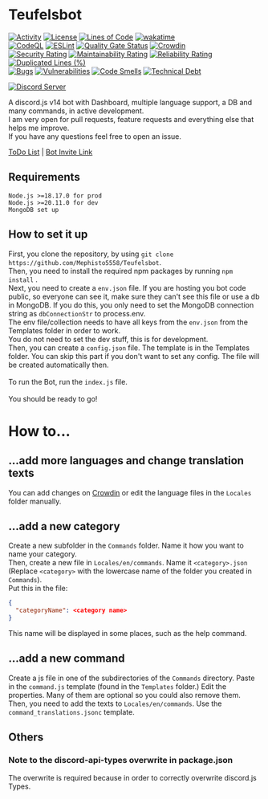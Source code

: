 # Teufelsbot

[![Activity](https://img.shields.io/github/commit-activity/m/Mephisto5558/Teufelsbot)](https://github.com/Mephisto5558/Teufelsbot/pulse)
[![License](https://img.shields.io/github/license/Mephisto5558/Teufelsbot)](https://github.com/Mephisto5558/Teufelsbot/blob/main/LICENSE)
[![Lines of Code](https://sonarcloud.io/api/project_badges/measure?project=Mephisto5558_Teufelsbot&metric=ncloc)](https://sonarcloud.io/component_measures?metric=ncloc&id=Mephisto5558_Teufelsbot)
[![wakatime](https://wakatime.com/badge/github/Mephisto5558/Teufelsbot.svg)](https://wakatime.com/badge/github/Mephisto5558/Teufelsbot)<br>
[![CodeQL](https://github.com/Mephisto5558/Teufelsbot/actions/workflows/codeql.yml/badge.svg)](https://github.com/Mephisto5558/Teufelsbot/actions/workflows/codeql.yml)
[![ESLint](https://github.com/Mephisto5558/Teufelsbot/actions/workflows/eslint.yml/badge.svg?branch=main)](https://github.com/Mephisto5558/Teufelsbot/actions/workflows/eslint.yml)
[![Quality Gate Status](https://sonarcloud.io/api/project_badges/measure?project=Mephisto5558_Teufelsbot&metric=alert_status)](https://sonarcloud.io/summary/new_code?id=Mephisto5558_Teufelsbot)
[![Crowdin](https://badges.crowdin.net/teufelsbot/localized.svg)](https://crowdin.com/project/teufelsbot)<br>
[![Security Rating](https://sonarcloud.io/api/project_badges/measure?project=Mephisto5558_Teufelsbot&metric=security_rating)](https://sonarcloud.io/component_measures?metric=Security&id=Mephisto5558_Teufelsbot)
[![Maintainability Rating](https://sonarcloud.io/api/project_badges/measure?project=Mephisto5558_Teufelsbot&metric=sqale_rating)](https://sonarcloud.io/component_measures?metric=Maintainability&id=Mephisto5558_Teufelsbot)
[![Reliability Rating](https://sonarcloud.io/api/project_badges/measure?project=Mephisto5558_Teufelsbot&metric=reliability_rating)](https://sonarcloud.io/component_measures?metric=Reliability&id=Mephisto5558_Teufelsbot)
[![Duplicated Lines (%)](https://sonarcloud.io/api/project_badges/measure?project=Mephisto5558_Teufelsbot&metric=duplicated_lines_density)](https://sonarcloud.io/component_measures?metric=Duplications&id=Mephisto5558_Teufelsbot)<br>
[![Bugs](https://sonarcloud.io/api/project_badges/measure?project=Mephisto5558_Teufelsbot&metric=bugs)](https://sonarcloud.io/summary/new_code?id=Mephisto5558_Teufelsbot)
[![Vulnerabilities](https://sonarcloud.io/api/project_badges/measure?project=Mephisto5558_Teufelsbot&metric=vulnerabilities)](https://sonarcloud.io/summary/new_code?id=Mephisto5558_Teufelsbot)
[![Code Smells](https://sonarcloud.io/api/project_badges/measure?project=Mephisto5558_Teufelsbot&metric=code_smells)](https://sonarcloud.io/summary/new_code?id=Mephisto5558_Teufelsbot)
[![Technical Debt](https://sonarcloud.io/api/project_badges/measure?project=Mephisto5558_Teufelsbot&metric=sqale_index)](https://sonarcloud.io/summary/new_code?id=Mephisto5558_Teufelsbot)

[![Discord Server](https://discord.com/api/guilds/1011956895529041950/widget.png?style=shield)](https://discord.com/invite/yWwGTeppjR)

A discord.js v14 bot with Dashboard, multiple language support, a DB and many commands, in active development.<br>
I am very open for pull requests, feature requests and everything else that helps me improve.<br>
If you have any questions feel free to open an issue.<br>

[ToDo List](http://us-premium.pylex.xyz:8006/vote) | [Bot Invite Link](http://us-premium.pylex.xyz:8006/invite)

## Requirements
```
Node.js >=18.17.0 for prod
Node.js >=20.11.0 for dev
MongoDB set up
```

## How to set it up
First, you clone the repository, by using `git clone https://github.com/Mephisto5558/Teufelsbot`.<br>
Then, you need to install the required npm packages by running `npm install` .<br>
Next, you need to create a `env.json` file. If you are hosting you bot code public, so everyone can see it, make sure they can't see this file or use a db in MongoDB. If you do this, you only need to set the MongoDB connection string as `dbConnectionStr` to process.env.<br>
The env file/collection needs to have all keys from the `env.json` from the Templates folder in order to work.<br>
You do not need to set the dev stuff, this is for development.<br>
Then, you can create a `config.json` file. The template is in the Templates folder. You can skip this part if you don't want to set any config. The file will be created automatically then.<br><br>
To run the Bot, run the `index.js` file.<br><br>
You should be ready to go!
<br>

# How to...
## ...add more languages and change translation texts
You can add changes on [Crowdin](https://de.crowdin.com/project/teufelsbot) or edit the language files in the `Locales` folder manually.

## ...add a new category
Create a new subfolder in the `Commands` folder. Name it how you want to name your category.<br>
Then, create a new file in `Locales/en/commands`. Name it `<category>.json` (Replace `<category>` with the lowercase name of the folder you created in `Commands`).<br>
Put this in the file:
```json
{
  "categoryName": <category name>
}
```
This name will be displayed in some places, such as the help command.

## ...add a new command
Create a js file in one of the subdirectories of the `Commands` directory. Paste in the `command.js` template (found in the `Templates` folder.)
Edit the properties. Many of them are optional so you could also remove them.<br>
Then, you need to add the texts to `Locales/en/commands`. Use the `command_translations.jsonc` template.

## Others
### Note to the discord-api-types overwrite in package.json
The overwrite is required because in order to correctly overwrite discord.js Types.